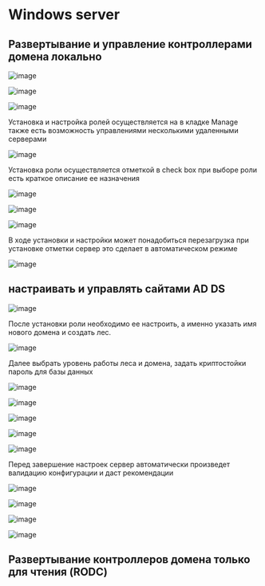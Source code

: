 # Windows server

## Развертывание и управление контроллерами домена локально

![image](https://user-images.githubusercontent.com/79700810/154964932-b68f6a18-e7f1-4fd0-b324-a7a36d5d98a4.png)

![image](https://user-images.githubusercontent.com/79700810/154964957-2ea50603-b7c4-42f9-8da6-f95455292dd2.png)



![image](https://user-images.githubusercontent.com/79700810/154964987-939d9408-08b9-412e-ae77-68ce42cf33da.png)

Установка и настройка ролей осуществляется на в кладке Manage также есть возможность управлениями несколькими удаленными серверами

![image](https://user-images.githubusercontent.com/79700810/154965027-d8eb9355-5b67-4102-94f3-54b0f2c7abe4.png)

Установка роли осуществляется отметкой в check box при выборе роли есть краткое описание ее назначения 

![image](https://user-images.githubusercontent.com/79700810/154965085-a2622606-f2bd-4a8d-a2c2-77284169b627.png)

![image](https://user-images.githubusercontent.com/79700810/154965103-6bd8e207-dd54-4ca7-ad4f-96bd2197b241.png)

![image](https://user-images.githubusercontent.com/79700810/154965133-7425e06f-8225-4583-9fa6-23197fb7b61e.png)

В ходе установки и настройки может понадобиться перезагрузка при установке отметки сервер это сделает в автоматическом режиме 

![image](https://user-images.githubusercontent.com/79700810/154965154-e8f3c1da-fa5f-42a0-a0ae-abd21da5e0e9.png)

## настраивать и управлять сайтами AD DS

![image](https://user-images.githubusercontent.com/79700810/154965381-f6d1cc6c-a081-4a24-b436-1665b48345d1.png)

После установки роли необходимо ее настроить, а именно указать имя нового домена и создать лес.

![image](https://user-images.githubusercontent.com/79700810/154965889-6a087975-c671-406d-a7c8-85a852f95c88.png)

Далее выбрать уровень работы леса и домена, задать криптостойки пароль для базы данных 

![image](https://user-images.githubusercontent.com/79700810/154965994-e47be956-22d8-4999-a1e6-ff677f14955c.png)

![image](https://user-images.githubusercontent.com/79700810/154966018-0073551c-60a0-4e2a-a5dc-3f6dc74009b0.png)

![image](https://user-images.githubusercontent.com/79700810/154966050-7908ae4b-5c31-44bd-a142-232701f74740.png)

![image](https://user-images.githubusercontent.com/79700810/154966074-7b9c7acf-ecbf-4709-be3c-3fcb74df873f.png)

![image](https://user-images.githubusercontent.com/79700810/154966095-df3a4e10-9ddf-4ea7-a3fe-29791a5b788e.png)

Перед завершение настроек сервер автоматически произведет валидацию конфигурации и даст рекомендации 

![image](https://user-images.githubusercontent.com/79700810/154966151-e787e998-116d-4988-8733-c9f1b8278217.png)


![image](https://user-images.githubusercontent.com/79700810/154967257-2b4e2fb8-4a3c-4e45-9bf5-5b3324565f17.png)

![image](https://user-images.githubusercontent.com/79700810/154967495-feba7c5d-9599-4d06-bdc9-317c0802b268.png)

![image](https://user-images.githubusercontent.com/79700810/154967596-40efebb7-a450-411f-9bd1-66469339bdc7.png)


## Развертывание контроллеров домена только для чтения (RODC)

